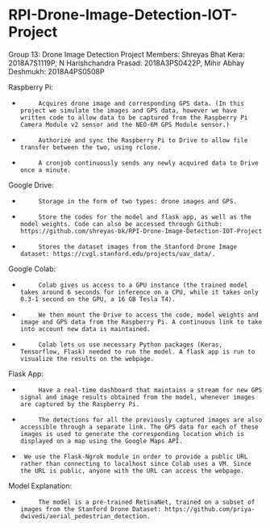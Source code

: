 # RPI-Drone-Image-Detection-IOT-Project
Group 13: Drone Image Detection
Project Members: Shreyas Bhat Kera: 2018A7S1119P, N Harishchandra Prasad: 2018A3PS0422P, Mihir Abhay Deshmukh: 2018A4PS0508P

Raspberry Pi:
-          Acquires drone image and corresponding GPS data. (In this project we simulate the images and GPS data, however we have written code to allow data to be captured from the Raspberry Pi Camera Module v2 sensor and the NEO-6M GPS Module sensor.)
-          Authorize and sync the Raspberry Pi to Drive to allow file transfer between the two, using rclone.
-          A cronjob continuously sends any newly acquired data to Drive once a minute.
Google Drive:
-          Storage in the form of two types: drone images and GPS.
-          Store the codes for the model and flask app, as well as the model weights. Code can also be accessed through Github: https://github.com/shreyas-bk/RPI-Drone-Image-Detection-IOT-Project
-          Stores the dataset images from the Stanford Drone Image dataset: https://cvgl.stanford.edu/projects/uav_data/.
Google Colab:
-          Colab gives us access to a GPU instance (the trained model takes around 6 seconds for inference on a CPU, while it takes only 0.3-1 second on the GPU, a 16 GB Tesla T4).
-          We then mount the Drive to access the code, model weights and image and GPS data from the Raspberry Pi. A continuous link to take into account new data is maintained.
-          Colab lets us use necessary Python packages (Keras, Tensorflow, Flask) needed to run the model. A flask app is run to visualize the results on the webpage.
Flask App:
-          Have a real-time dashboard that maintains a stream for new GPS signal and image results obtained from the model, whenever images are captured by the Raspberry Pi.
-          The detections for all the previously captured images are also accessible through a separate link. The GPS data for each of these images is used to generate the corresponding location which is displayed on a map using the Google Maps API. 
-      We use the Flask-Ngrok module in order to provide a public URL rather than connecting to localhost since Colab uses a VM. Since the URL is public, anyone with the URL can access the webpage.
Model Explanation:
-          The model is a pre-trained RetinaNet, trained on a subset of images from the Stanford Drone Dataset: https://github.com/priya-dwivedi/aerial_pedestrian_detection.

